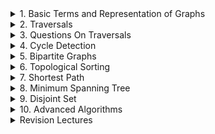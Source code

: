 <details>
<summary> 1. Basic Terms and Representation of Graphs </summary>
</details>

<details>
<summary> 2. Traversals </summary>
</details>

<details>
<summary> 3. Questions On Traversals </summary>
</details>

<details>
<summary> 4. Cycle Detection </summary>
</details>

<details>
<summary> 5. Bipartite Graphs </summary>
</details>

<details>
<summary> 6. Topological Sorting </summary>

# Topological Sorting
- Only exists for DAG (Directed Acyclic Graphs) <br>
- Any linear ordering of nodes such that <br>
- If there is an edge between u and v <br>
- u always appers before v in the sorted list <br>

## DFS Implementation
### Problem Link
https://www.geeksforgeeks.org/problems/topological-sort/1?utm_source=youtube&utm_medium=collab_striver_ytdescription&utm_campaign=topological-sort
### Code
```cpp
class Solution 
{
  private:
    void dfs(int node, vector<vector<int>> &adj, vector<bool> &isVisited, stack<int> &st)
    {
        isVisited[node] = true;
        
        for (auto adjNode : adj[node])
        {
            if (!isVisited[adjNode]) dfs(adjNode, adj, isVisited, st);
        }
        
        st.push(node);
    }
  public:

    vector<int> topologicalSort(vector<vector<int>>& adj) 
    {
        int n = adj.size();
        
        stack<int> st;
        vector<bool> isVisited(n, false);
        
        for (int i=0; i<n; i++)
        {
            if (!isVisited[i]) dfs(i, adj, isVisited, st);
        }
        
        vector<int> topo;
        while(!st.empty())
        {
            topo.push_back(st.top());
            st.pop();
        }
        
        return topo;
    }
};
```

## BFS Implementation Kahn's Algorithm
- use inDegree array
### Problem Link
https://www.geeksforgeeks.org/problems/topological-sort/1?utm_source=youtube&utm_medium=collab_striver_ytdescription&utm_campaign=topological-sort
### Code
```cpp
class Solution 
{
  private:
    
  public:
    // Function to return list containing vertices in Topological order.
    vector<int> topologicalSort(vector<vector<int>>& adj) 
    {
        int n = adj.size();
        
        // get indegree of all the nodes
        vector<int> inDegree(n, 0);
        for (int u=0; u<n; u++)
        {
            for (auto v : adj[u])
            {
                //Edge: u --> v
                inDegree[v]++;
            }
        }
        
        // put all elements with inDegree 0 to queue
        queue<int> q;
        
        for (int i=0; i<n; i++) if (inDegree[i] == 0) q.push(i);
        
        // start processing the queue and put front elements with inDegree 0 in ans
        vector<int> topoSort;
        while(!q.empty())
        {
            int node = q.front();
            q.pop();
            
            topoSort.push_back(node);
            
            for (auto adjNode : adj[node])
            {
                // Edge: node --> adjNode
                inDegree[adjNode]--;
                
                if (inDegree[adjNode] == 0) q.push(adjNode);
            }
        }
        
        return topoSort;
    }
```



## Course Scheduler I
### Problem Link
https://www.geeksforgeeks.org/problems/prerequisite-tasks/1?utm_source=youtube&utm_medium=collab_striver_ytdescription&utm_campaign=prerequisite-tasks
### Code
```cpp
class Solution 
{
  private:
    vector<int> getTopoSort(int n, vector<int> adj[])
    {
        vector<int> inDeg(n, 0);
        
        for (int i=0; i<n; i++)
        {
            for (auto adjNode : adj[i]) inDeg[adjNode]++;
        }
        
        queue<int> q;
        
        for (int i=0; i<n; i++) if (inDeg[i] == 0) q.push(i);
        
        vector<int> ans;
        while(!q.empty())
        {
            int node = q.front();
            q.pop();
            ans.push_back(node);
            
            for (auto adjNode : adj[node])
            {
                inDeg[adjNode]--;
                
                if (inDeg[adjNode] == 0) q.push(adjNode);
            }
        }
        
        return ans;
    }
    
  public:
    bool isPossible(int N, int P, vector<pair<int, int> >& prerequisites) 
    {
        vector<int> adj[N];
        
        for (int i=0; i<P; i++)
        {
            // Edge: [0 1] 1 --> 0.  u --> v
            int u = prerequisites[i].first;
            int v = prerequisites[i].second;
            
            adj[v].push_back(u);
        }
        
        vector<int> topo = getTopoSort(N, adj);
        
        return (topo.size() == N);
    }
};
```

## Course Scheduler II
### Problem Link
https://www.geeksforgeeks.org/problems/course-schedule/1?utm_source=youtube&utm_medium=collab_striver_ytdescription&utm_campaign=course-schedule
### Code
```cpp
class Solution
{
  private:
    vector<int> getTopoSort(int n, vector<int> adj[])
    {
        vector<int> inDeg(n, 0);
        
        for (int i=0; i<n; i++)
        {
            for (auto adjNode : adj[i]) inDeg[adjNode]++;
        }
        
        queue<int> q;
        for (int i=0; i<n; i++) if (inDeg[i] == 0) q.push(i);
        
        vector<int> ans;
        while(!q.empty())
        {
            int node = q.front();
            q.pop();
            ans.push_back(node);
            
            for (auto adjNode : adj[node])
            {
                inDeg[adjNode]--;
                
                if (inDeg[adjNode] == 0) q.push(adjNode);
            }
        }
        
        return ans;
    }
    
  public:
    vector<int> findOrder(int n, int m, vector<vector<int>> prerequisites) 
    {
        vector<int> adj[n];
        
        for (int i=0; i<m; i++)
        {
            int u = prerequisites[i][1];
            int v = prerequisites[i][0];
            
            adj[u].push_back(v);
        }
        
        vector<int> topo = getTopoSort(n, adj);
        
        if (topo.size() != n) return {};
        return topo;
    }
};
```


## Eventual Safe States
- Reverse the edges of the graph <br>
- Perform a basic Topo Sort, return topo vector of the reversed graph
### Problem Link
https://www.geeksforgeeks.org/problems/eventual-safe-states/1?utm_source=youtube&utm_medium=collab_striver_ytdescription&utm_campaign=eventual-safe-states
### Code
```cpp
class Solution 
{
  public:
  
    
  public:
    vector<int> eventualSafeNodes(int V, vector<int> adj[]) 
    {
        int n = V;
        
        vector<int> revGraph[n];
        
        for (int i=0; i<n; i++)
        {
            for (auto adjNode : adj[i])
            {
                // i --> adjNode
                // we want to reverse it
                revGraph[adjNode].push_back(i);
            }
        }
        
        vector<int> inDeg(n, 0); // an array with size n and all entries marked as 0
        
        for (int i=0; i<n; i++)
        {
            for (auto adjNode : revGraph[i])
            {
                inDeg[adjNode]++;
            }
        }
        
        queue<int> q;
        for (int node=0; node<n; node++) if(inDeg[node] == 0) q.push(node);
        
        vector<int> safeNodes;
        while(!q.empty())
        {
            int node = q.front();
            q.pop();
            
            safeNodes.push_back(node);
            
            for (auto adjNode : revGraph[node])
            {
                inDeg[adjNode]--;
                
                if (inDeg[adjNode] == 0) q.push(adjNode);
            }
        }
        
        sort(safeNodes.begin(), safeNodes.end());
        
        return safeNodes;
    }
};
```


## Alien Dictionary
- Represent chars as nodes of a graph <br>
- Figure out why a word appears before the other and create the graph basis that <br>
- Apply topologocal sort
### Problem Link
https://www.geeksforgeeks.org/problems/alien-dictionary/1?utm_source=youtube&utm_medium=collab_striver_ytdescription&utm_campaign=alien-dictionary
### Code
```cpp
class Solution 
{
private:
    // Helper function
    // checks if order is invalid when w1 is longer than w2 and w2 is a prefix of w1
    bool checkInvalidOrder(string &w1, string &w2) 
    {
        if (w1.size() > w2.size() && w1.substr(0, w2.size()) == w2) return true;

        return false;
    }
    
    vector<int> getTopoSort(int n, vector<int> adj[], vector<int> &inDeg, vector<bool> &exists) {
        queue<int> q;
        for (int i = 0; i < n; i++) 
        {
            if (inDeg[i] == 0 && exists[i]) q.push(i);
        }
        
        vector<int> topo;
        while (!q.empty()) 
        {
            int node = q.front();
            q.pop();
            topo.push_back(node);
            
            for (int adjNode : adj[node]) 
            {
                inDeg[adjNode]--;
                if (inDeg[adjNode] == 0 && exists[adjNode]) q.push(adjNode);
            }
        }
        
        return topo;
    }
    
public:
    string findOrder(vector<string>& words) 
    {
        int n = words.size();
        
        // adjacency list and in-degree array
        vector<int> adj[26];
        vector<int> inDeg(26, 0);
        vector<bool> exists(26, false);  // Track which characters exist
        
        // Mark existing characters
        for (string word : words) 
        {
            for (char ch : word) exists[ch - 'a'] = true;
        }
        
        // Build graph from adjacent words
        for (int i = 0; i < n - 1; i++) 
        {
            string w1 = words[i];
            string w2 = words[i + 1];
            
            // Check invalid case: if w1 is longer and w2 is prefix of w1
            if (checkInvalidOrder(w1, w2)) return "";
            
            // Find first differing character
            int len = min(w1.size(), w2.size());
            
            for (int j = 0; j < len; j++) 
            {
                if (w1[j] != w2[j]) 
                {
                    int u = w1[j] - 'a';
                    int v = w2[j] - 'a';
                    adj[u].push_back(v);
                    inDeg[v]++;
                    break;
                }
            }
        }
        
        // Get topological sort
        vector<int> topo = getTopoSort(26, adj, inDeg, exists);
        
        // Check for cycle: if topo sort doesn't include all nodes with edges
        int count = 0;
        for (int i = 0; i < 26; i++) 
        {
            if (exists[i]) count++;
        }
        
        string ans = "";
        
        // Cycle detected
        if (topo.size() != count) return ans;

        // Construct result string
        for (int x : topo) 
        {
            if (exists[x]) 
            {
                ans += (char)(x + 'a');
            }
        }
        
        return ans;
    }
};
```



</details>

<details>
<summary> 7. Shortest Path </summary>

# Shortest Path

# Directed Acyclic Graph - Topological Sort
- Get topoSort answer in stack <br>
- Take the nodes from stack and start relaxing edges
### Problem Link
https://www.geeksforgeeks.org/problems/shortest-path-in-undirected-graph/1?utm_source=youtube&utm_medium=collab_striver_ytdescription&utm_campaign=direct-acyclic-graph
### Code
```cpp
class Solution 
{
  private:
    void getTopoSort(int node, vector<pair<int, int>> adj[], vector<bool> &vis, stack<int> &st)
    {
        vis[node] = true;
        
        for (auto it : adj[node])
        {
            int adjNode = it.first;
            if (!vis[adjNode]) getTopoSort(adjNode, adj, vis, st);
        }
        
        st.push(node);
    }

  public:
    vector<int> shortestPath(int V, int E, vector<vector<int>>& edges) 
    {
        // create the list from edges
        vector<pair<int, int>> adj[V];
        
        for (auto edge : edges)
        {
            int u = edge[0];
            int v = edge[1];
            int wt = edge[2];
            
            adj[u].push_back({v, wt});
        }
        
        // get the topoSort ordering
        vector<bool> vis(V, false);
        stack<int> st; // topo sort stack
        
        for (int node=0; node<V; node++)
        {
            if (!vis[node]) getTopoSort(node, adj, vis, st);
        }
        
        vector<int> shortestDst(V, INT_MAX);
        int src = 0;
        shortestDst[src] = 0;
        while(!st.empty())
        {
            int node = st.top();
            st.pop();
            
            // start relaxing edges for neighbours
            for (auto it : adj[node])
            {
                int adjNode = it.first;
                int wt = it.second;
                
                
                // going from node to adjNode if node is reachable
                if (shortestDst[node] != INT_MAX && shortestDst[node] + wt < shortestDst[adjNode])
                {
                    shortestDst[adjNode] = shortestDst[node] + wt;
                }
            }
        }
        
        for (int node=0; node<V; node++)
        {
            if (shortestDst[node] == INT_MAX) shortestDst[node] = -1;
        }
        
        return shortestDst;
    }
};
```

# Undirected Acyclic Graph - Unit Weights - Plain BFS
- Plain BFS with relaxation of edges
### Problem Link
https://www.geeksforgeeks.org/problems/shortest-path-in-undirected-graph-having-unit-distance/1?utm_source=youtube&utm_medium=collab_striver_ytdescription&utm_campaign=shortest-path-in-undirected-graph-having-unit-distance
### Code
```cpp
class Solution {
  public:
    // Function to find the shortest path from source to all other nodes
    vector<int> shortestPath(vector<vector<int>>& adj, int src) 
    {
        int n = adj.size();
        
        queue<pair<int, int>> q; // node, dst
        vector<int> shortestDst(n, INT_MAX);
        
        shortestDst[src] = 0;
        q.push({src, 0});
        
        while(!q.empty())
        {
            int node = q.front().first;
            int dst = q.front().second;
            q.pop();
            
            for (auto adjNode : adj[node])
            {
                // if reachable at the current node and get a better way, relax the edge
                if (shortestDst[node] != INT_MAX && dst + 1 < shortestDst[adjNode])
                {
                    shortestDst[adjNode] = dst + 1;
                    q.push({adjNode, dst + 1});
                }
            }
        }
        
        for (int i=0; i<n; i++) if (shortestDst[i] == INT_MAX) shortestDst[i] = -1;
        
        return shortestDst;
    }
};
```

## Word Lader 1
### Problem Link
### Code

## Word Ladder 2
### Problem Link
### Code

# Dijkstras Algorithm
- TC: E logV <br>
- Can be done via Queue, PriorityQueue or Set

## Using Priority Queue
- Require a minHeap data structure <br>
- Does not work for cycles and negative edge weights <br>
- TC: E logV <br>
- Why PQ: Saves some iterations
### Problem Link
https://www.geeksforgeeks.org/problems/implementing-dijkstra-set-1-adjacency-matrix/1?utm_source=youtube&utm_medium=collab_striver_ytdescription&utm_campaign=implementing-dijkstra-set-1-adjacency-matrix
### Code
```cpp
class Solution {
  public:
    // Function to find the shortest distance of all the vertices
    // from the source vertex src.
    vector<int> dijkstra(vector<vector<pair<int, int>>> &adj, int src) 
    {
        int n = adj.size();
        
        priority_queue<pair<int, int>, vector<pair<int, int>>, greater<pair<int, int>>> pq;
        vector<int> shortestDst(n, INT_MAX);
        
        pq.push({0, src});
        shortestDst[src] = 0;
        
        while(!pq.empty())
        {
            int dst = pq.top().first;
            int u = pq.top().second;
            pq.pop();
            
            for (auto it : adj[u])
            {
                int v = it.first;
                int wt = it.second;
                
                if (shortestDst[u] != INT_MAX)
                {
                    if (dst + wt < shortestDst[v])
                    {
                        shortestDst[v] = dst + wt;
                        pq.push({dst+wt, v});
                    }
                }
            }
        }
        
        return shortestDst;
    }
};
```

## Using Set
- Set stores unique values and in sorted order (ascending order, the smallest at the top) <br>
- Set can erase some elements to optimize the iterations <br>
- Investing logN to delete an element and save some iterations later <br>
- So can say much about which is better in terms of TC
### Problem Link
https://www.geeksforgeeks.org/problems/implementing-dijkstra-set-1-adjacency-matrix/1?utm_source=youtube&utm_medium=collab_striver_ytdescription&utm_campaign=implementing-dijkstra-set-1-adjacency-matrix
### Code
```cpp
class Solution {
  public:
    // Function to find the shortest distance of all the vertices
    // from the source vertex src.
    vector<int> dijkstra(vector<vector<pair<int, int>>> &adj, int src) 
    {
        int n = adj.size();
        
        vector<int> shortestDst(n, INT_MAX);
        set<pair<int, int>> set;
        
        set.insert({0, src});
        shortestDst[src] = 0;
        
        while(!set.empty())
        {
            auto it = *(set.begin());
            int dst = it.first;
            int node = it.second;
            set.erase(it);
            
            for (auto it : adj[node])
            {
                int wt = it.second;
                int adjNode = it.first;
                
                if (dst + wt < shortestDst[adjNode])
                {
                    if (shortestDst[adjNode] != INT_MAX) set.erase({shortestDst[adjNode], adjNode});
                    
                    shortestDst[adjNode] = dst + wt;
                    set.insert({dst+wt, adjNode});
                }
            }
        }
        
        return shortestDst;
    }
};
```

## Printing Shortest Path
- Modify Dijksras to try to remember where are you coming from <br>
- Use a parent array to track where a new node is pushed from in the PQ
### Problem Link
https://www.geeksforgeeks.org/problems/shortest-path-in-weighted-undirected-graph/1?utm_source=youtube&utm_medium=collab_striver_ytdescription&utm_campaign=shortest-path-in-weighted-undirected-graph
### Code
```cpp
class Solution {
  public:
    vector<int> shortestPath(int n, int m, vector<vector<int>>& edges) 
    {
        vector<pair<int, int>> adj[n+1];
        
        for (auto edge : edges)
        {
            int u = edge[0];
            int v = edge[1];
            int wt = edge[2];
            
            adj[u].push_back({v, wt});
            adj[v].push_back({u, wt});
        }
        
        priority_queue<pair<int, int>, vector<pair<int, int>>, greater<pair<int, int>>> pq; // dst, node
        vector<int> shortestDst(n+1, INT_MAX);
        vector<int> parent(n+1, -1);
        
        shortestDst[1] = 0;
        parent[1] = 1;
        pq.push({0, 1});
        
        while(!pq.empty())
        {
            int dst =pq.top().first;
            int node = pq.top().second;
            pq.pop();
            
            if (shortestDst[node] != INT_MAX)
            {
                for (auto it : adj[node])
                {
                    int adjNode = it.first;
                    int wt = it.second;
                    
                    if (dst + wt < shortestDst[adjNode])
                    {
                        shortestDst[adjNode] = dst + wt;
                        pq.push({dst+wt, adjNode});
                        parent[adjNode] = node;
                    }
                }
            }
        }
        
        if (shortestDst[n] == INT_MAX) return{-1};
        
        // backtrack the path using parent array
        vector<int> path;
        
        int lastStep = n;
        while(parent[lastStep] != lastStep)
        {
            path.push_back(lastStep);
            lastStep = parent[lastStep];
        }
        path.push_back(lastStep);
        
        
        // add the path weight to reach n from 1
        path.push_back(shortestDst[n]);
        
        // reverse the path to get the correct order
        reverse(path.begin(), path.end());
        
        return path;
        
    }
};
```

## Shortest Distance in Binary Maze
### Problem Link
https://www.geeksforgeeks.org/problems/shortest-path-in-a-binary-maze-1655453161/1?utm_source=youtube&utm_medium=collab_striver_ytdescription&utm_campaign=shortest-path-in-a-binary-maze
### Code
```cpp
class Solution 
{
  private:
    bool valid(int row, int col, int maxRow, int maxCol)
    {
        return (row >= 0 && row < maxRow && col >= 0 && col < maxCol);
    }
    
  public:
    int shortestPath(vector<vector<int>> &grid, pair<int, int> source, pair<int, int> destination) 
    {
        int n = grid.size();
        int m = grid[0].size();
        
        int srcRow = source.first;
        int srcCol = source.second;
        
        int dstRow = destination.first;
        int dstCol = destination.second;
        
        vector<vector<int>> shortestDst(n, vector<int>(m, INT_MAX));
        queue<pair<int, pair<int, int>>> pq; // dst, (row, col)
        
        pq.push({0, {srcRow, srcCol}});
        shortestDst[srcRow][srcCol] = 0;
        
        while(!pq.empty())
        {
            auto it = pq.front();
            pq.pop();
            
            int dst = it.first;
            int row = it.second.first;
            int col = it.second.second;
            
            if (shortestDst[row][col] == INT_MAX) continue;
            if (row == dstRow && col == dstCol) break;
            
            int delrow[] = {1, -1, 0, 0};
            int delcol[] = {0, 0, -1, 1};
            
            for (int i=0; i<4; i++)
            {
                int nrow = row + delrow[i];
                int ncol = col + delcol[i];
                
                if (valid(nrow, ncol, n, m) && grid[nrow][ncol] == 1 && dst+1 < shortestDst[nrow][ncol])
                {
                    shortestDst[nrow][ncol] = dst+1;
                    pq.push({dst+1, {nrow, ncol}});
                }
            }
        }
        
        int ans = shortestDst[dstRow][dstCol];
        
        if (ans == INT_MAX) return -1;
        
        return ans;
    }
};
```

## Path with Minimum Effort
### Problem Link
https://www.geeksforgeeks.org/problems/path-with-minimum-effort/1?utm_source=youtube&utm_medium=collab_striver_ytdescription&utm_campaign=path-with-minimum-effort
### Code
```cpp
class Solution 
{
  private:
    bool isValid(int row, int col, int n, int m)
    {
        return (row >= 0 && row < n && col >= 0 && col < m);
    }
    
  public:
    int MinimumEffort(int rows, int columns, vector<vector<int>> &heights) 
    {
        // effort: max(abs diff in two consecutive cells of the root)
        
        vector<vector<int>> minimumEffort(rows, vector<int>(columns, INT_MAX));
        // minEffort, row, col
        priority_queue<pair<int, pair<int, int>>, vector<pair<int, pair<int, int>>>, greater<pair<int, pair<int, int>>>> pq;
        
        minimumEffort[0][0] = 0;
        pq.push({0, {0, 0}});
        
        while(!pq.empty())
        {
            auto it = pq.top();
            pq.pop();
            
            int effort = it.first;
            int row = it.second.first;
            int col = it.second.second;
            
            // iterate on neighbours
            int delRow[] = {0, 0, -1, 1};
            int delCol[] = {-1, 1, 0, 0};
            
            for (int i=0; i<4; i++)
            {
                int nrow = row + delRow[i];
                int ncol = col + delCol[i];
                
                if (isValid(nrow, ncol, rows, columns))
                {
                    int newEffort = max(effort, abs(heights[row][col] - heights[nrow][ncol]));
                    
                    if (newEffort < minimumEffort[nrow][ncol])
                    {
                        minimumEffort[nrow][ncol] = newEffort;
                        pq.push({newEffort, {nrow, ncol}});
                    }
                }
            }
        }
        
        return minimumEffort[rows-1][columns-1];
    }
};
```



## Cheapest Flights Within K Stops
- Make decision based on stops rather than price <br>
- No PQ required
### Problem Link
https://www.geeksforgeeks.org/problems/cheapest-flights-within-k-stops/1?utm_source=youtube&utm_medium=collab_striver_ytdescription&utm_campaign=cheapest-flights-within-k-stops
### Code
```cpp
  public:
    int CheapestFLight(int n, vector<vector<int>>& flights, int src, int dst, int K)  
    {
        vector<pair<int, int>> adj[n];
        
        for (flight : flights)
        {
            int u = flight[0];
            int v = flight[1];
            int wt = flight[2];
            
            adj[u].push_back({v, wt});
        }
        
        queue<pair<int, pair<int, int>>> q; // stops, city, price
        vector<int> minPrice(n, INT_MAX);
        
        q.push({0, {src, 0}});
        minPrice[src] = 0;
        
        while(!q.empty())
        {
            auto it = q.front();
            q.pop();
            
            int stops = it.first;
            int city = it.second.first;
            int price = it.second.second;
            
            if (stops > K) continue;
            
            // if (city == dst) continue;
            
            for (auto it : adj[city])
            {
                int adjCity = it.first;
                int addPrice = it.second;
                
                if (price + addPrice < minPrice[adjCity])
                {
                    minPrice[adjCity] = price + addPrice;
                    q.push({stops+1, {adjCity, price + addPrice}});
                }
            }
        }
        
        int ans = minPrice[dst];
        if (ans == INT_MAX) return -1;
        return ans;
    }
};
```

## Minimum Multiplications to reach End
### Problem Link
https://www.geeksforgeeks.org/problems/minimum-multiplications-to-reach-end/1?utm_source=youtube&utm_medium=collab_striver_ytdescription&utm_campaign=minimum-multiplications-to-reach-end
### Code
```cpp
class Solution 
{
  private:
    
  public:
    int minimumMultiplications(vector<int>& arr, int start, int end) 
    {
        int n = arr.size();
        
        vector<int> steps(100001, INT_MAX);
        queue<pair<int, int>, vector<pair<int, int>>, greater<pair<int, int>>> q; // seteps, val
        
        q.push({0, start});
        steps[start] = 0;
        
        while(!q.empty())
        {
            int step = q.front().first;
            int val = q.front().second;
            q.pop();
            
            if (val == end) return step;
            
            for (int i=0; i<n; i++)
            {
                int newVal = (val * arr[i]) % 100000;
                
                if (1 + step < steps[newVal])
                {
                    steps[newVal] = 1 + step;
                    q.push({1+step, newVal});
                }
            }
        }
        
        int ans = steps[end];
        
        if (ans == INT_MAX) return -1;
        return ans;
    }
};
```

## Number of Ways to Arrive at a Destination
- Have a ways array to count the num ways to arrive at a destination <br>
- == means a new path with same min dis/time <br>
- < means a new path with the better dis/time
### Problem Link
https://www.geeksforgeeks.org/problems/number-of-ways-to-arrive-at-destination/1?utm_source=youtube&utm_medium=collab_striver_ytdescription&utm_campaign=%2Fnumber-of-ways-to-arrive-at-destination
### Code
```cpp
class Solution 
{
    int mod = (int)(1e9 + 7);
  public:
    int countPaths(int n, vector<vector<int>>& roads) 
    {
        vector<vector<pair<int, int>>> adj(n);
        
        for (auto road : roads)
        {
            adj[road[0]].push_back({road[1], road[2]});
            adj[road[1]].push_back({road[0], road[2]});
        }
        
        vector<long long int> minTime(n, INT_MAX);
        vector<long long int> ways(n, 0);
        priority_queue<pair<int, int>, vector<pair<int, int>>, greater<pair<int, int>>> pq; // time, city
        
        minTime[0] = 0;
        ways[0] = 1;
        pq.push({0, 0});
        
        while(!pq.empty())
        {
            long long int time = pq.top().first;
            int city = pq.top().second;
            pq.pop();
            
            for (auto it : adj[city])
            {
                int adjCity = it.first;
                long long int addTime = it.second;
                
                // new path with same time/dist
                if (time + addTime == minTime[adjCity])
                {
                    ways[adjCity] = (ways[city] + ways[adjCity]) % mod;
                }
                
                // new path with a better time/dist
                // OR first time a adjCity is being reached with this 'time'
                else if (time + addTime < minTime[adjCity]) 
                {
                    minTime[adjCity] = time + addTime;
                    pq.push({time + addTime, adjCity});
                    ways[adjCity] = ways[city];
                }
            }
        }

        return ways[n-1] % mod;
    }
};
```

## Network Delay Time
### Problem Link
https://leetcode.com/problems/network-delay-time/submissions/1553575181/
### Code
```cpp
class Solution {
public:
    int networkDelayTime(vector<vector<int>>& times, int n, int k) 
    {
        vector<vector<pair<int, int>>> adj(n+1);

        for (auto edge : times) adj[edge[0]].push_back({edge[1], edge[2]});

        vector<int> minTime(n+1, INT_MAX);
        priority_queue<pair<int, int>, vector<pair<int, int>>, greater<pair<int, int>>> pq; // time, node

        minTime[k] = 0;
        pq.push({0, k});

        while(!pq.empty())
        {
            int time = pq.top().first;
            int node = pq.top().second;
            pq.pop();

            for (auto it : adj[node])
            {
                int adjNode = it.first;
                int addTime = it.second;

                if (addTime + time < minTime[adjNode])
                {
                    minTime[adjNode] = addTime + time;
                    pq.push({addTime + time, adjNode});
                }
            }
        }

        int ans = -1;
        for (int i=1; i<=n; i++) 
        {
            if(minTime[i] == INT_MAX) return -1;
            ans = max(ans, minTime[i]);
        }
        
        return ans;
    }
};
```

# Bellman Ford Algorithm
- Works for negative weight cycles and negative weights <br>
- Bellman is applicable only for DG <br>
- If undirected, represent it as directed with both way edges <br>
- TC: ExV <br>
- Step 1: Edges can be in any order <br>
- Step 2: Relax all edges in sequential order for n-1 times <br>
- Step 3: Relax: dst[u] + wt < dst[v] ==> update dst[v] <br>
- Step 4:If relaxation can be done for n-th time ==> Negative Weighted Cycle Detected <br>
- Why N-1? Each iteration updates dst of 1 node <br>
### Problem Link
https://www.geeksforgeeks.org/problems/distance-from-the-source-bellman-ford-algorithm/1?utm_source=youtube&utm_medium=collab_striver_ytdescription&utm_campaign=distance-from-the-source-bellman-ford-algorithm
### Code
```cpp
class Solution {
  public:
    /*  Function to implement Bellman Ford
     *   edges: vector of vectors which represents the graph
     *   src: source vertex
     *   V: number of vertices
     */
    vector<int> bellmanFord(int V, vector<vector<int>>& edges, int src) 
    {
        int n = V;
        int m = edges.size(); // edges
        
        vector<int> dst(n, 1e8);
        dst[src] = 0;
        
        // n-1 times relaxation
        for (int i=0; i<n-1; i++)
        {
            for (auto edge : edges)
            {
                int u = edge[0];
                int v = edge[1];
                int wt = edge[2];
                
                if (dst[u] != 1e8 && dst[u] + wt < dst[v])
                {
                    dst[v] = dst[u] + wt;
                }
            }
        }
        
        // n-th relaxation to check for negative cycle
        for (auto edge : edges)
        {
            int u = edge[0];
            int v = edge[1];
            int wt = edge[2];
            
            if (dst[u] != 1e8 && dst[u] + wt < dst[v])
            {
                return {-1};
            }
        }
        
        return dst;
    }
};
```

# Floyd Warshall Algorithm
- Multisource Shortest Path Algorithm <br>
- Finds shortest path from each node to every other node <br>
- Helps detect negative cycles as well <br>
- Works on Adjacency Matrix <br>
- TC: E<sup>3</sup>
- Step 1: Try to go via every path possible <br>
- Step 2: After getting the final dst array if dst[i][j] < 0 ==> Negative cycle
### Problem Link
https://www.geeksforgeeks.org/problems/implementing-floyd-warshall2042/1?utm_source=youtube&utm_medium=collab_striver_ytdescription&utm_campaign=implementing-floyd-warshall
### Code
```cpp
class Solution {
  public:
    void shortestDistance(vector<vector<int>>& mat) 
    {
        int n = mat.size();
        
        // mark diagonal nodes as 0
        // mark no edges as INT_MAX
        for (int i = 0; i < n; i++) {
            for (int j = 0; j < n; j++) 
            {
                if (i == j) mat[i][j] = 0;
                else if (mat[i][j] == -1) mat[i][j] = INT_MAX;
            }
        }
        
        for (int via=0; via<n; via++)
        {
            for (int i=0; i<n; i++)
            {
                for (int j = 0; j<n; j++)
                {
                    if (mat[i][via] != INT_MAX && mat[via][j] != INT_MAX)
                    {
                        mat[i][j] = min(mat[i][j], mat[i][via] + mat[via][j]);
                    }
                }
            }
        }
        
        for (int i = 0; i < n; i++) {
            for (int j = 0; j < n; j++) 
            {
                if (mat[i][j] == INT_MAX) mat[i][j] = -1;
            }
        }
    }
};
```

## Find the City With the Smallest Number of Neighbours at a Threshold Distance
- Use Floyd Warshall
### Problem Link
https://www.geeksforgeeks.org/problems/city-with-the-smallest-number-of-neighbors-at-a-threshold-distance/1?utm_source=youtube&utm_medium=collab_striver_ytdescription&utm_campaign=city-with-the-smallest-number-of-neighbors-at-a-threshold-distance
### Code
```cpp
class Solution 
{
  private:
    void floydWarshall(int n, vector<vector<int>> &mat)
    {
        for (int via=0; via<n; via++)
        {
            for (int i=0; i<n; i++)
            {
                for (int j=0; j<n; j++)
                {
                    if (mat[i][via] != INT_MAX && mat[via][j] != INT_MAX)
                        mat[i][j] = min(mat[i][j], mat[i][via] + mat[via][j]);
                }
            }
        }
    }
    
  public:
    int findCity(int n, int m, vector<vector<int>>& edges, int distanceThreshold) 
    {
        // create the adj_mat
        vector<vector<int>> mat(n, vector<int>(n, INT_MAX));
        
        for (int i=0; i<n; i++) mat[i][i] = 0;
        
        for (edge : edges)
        {
            int u = edge[0];
            int v = edge[1];
            int wt = edge[2];
            
            mat[u][v] = wt;
            mat[v][u] = wt;
        }
        
        
        // perfor Floyd Warshall
        floydWarshall(n, mat);
        
        int ansCity = -1;
        int ansCnt = INT_MAX;
        for (int city=0; city<n; city++)
        {
            int cnt = 0;
            
            for (int adjCity=0; adjCity<n; adjCity++)
            {
                if (city == adjCity) continue;
                
                if (mat[city][adjCity] <= distanceThreshold)
                {
                    cnt++;
                }
            }
            
            if (cnt <= ansCnt)
            {
                ansCity = city;
                ansCnt = cnt;
            }
        }
        
        return ansCity;
    }
};
```

</details>

<details>
<summary> 8. Minimum Spanning Tree </summary>

# Minimum Spanning Tree (MST)
- Spanning Tree: Tree where N nodes and N-1 edges, and all nodes are reachable from each other <br>
- Minimum Spanning Tree: Spanning Tree with Minimum Sum of Edge Weights

## Prim's Algorithm
### Problem Link
https://www.geeksforgeeks.org/problems/minimum-spanning-tree/1?utm_source=youtube&utm_medium=collab_striver_ytdescription&utm_campaign=minimum-spanning-tree
### Code
```cpp
class Solution 
{
  public:
    // Function to find sum of weights of edges of the Minimum Spanning Tree.
    int spanningTree(int V, vector<vector<int>> adj[]) 
    {
        priority_queue<vector<int>, vector<vector<int>>, greater<vector<int>>> pq; // wt, node, parent
        vector<int> vis(V, false);
        
        // initial config
        pq.push({0, 0, -1}); // -1 signifies the first node
        
        int mstSum = 0;
        vector<pair<int, int>> mstEdges;

        // process the queue
        while(!pq.empty())
        {
            auto it = pq.top();
            pq.pop();
            
            int wt = it[0];
            int node = it[1];
            int parent = it[2];
            
            if (parent == -1) // first node, not a part of MST
            {
                vis[node] = true;
            }
            
            if (!vis[node]) // this node/edge is not yet a part of mst, make it a part of mst
            {
                vis[node] = true;
                mstSum += wt;
                mstEdges.push_back({node, parent});
            }
            
            for (auto it : adj[node])
            {
                int adjNode = it[0];
                int adjWt = it[1];
                
                if (!vis[adjNode])
                {
                    pq.push({adjWt, adjNode, node});
                }
            }
        }
        
        return mstSum;
    }
};
```

## Kruskel's Algorithm
- Sort alll the edges according to weight
### Problem Link
https://www.geeksforgeeks.org/problems/minimum-spanning-tree/1?utm_source=youtube&utm_medium=collab_striver_ytdescription&utm_campaign=minimum-spanning-tree
### Code
```cpp
class DisjointSet
{
private:
    vector<int> parent, rank, size;
    int n;

public:    
    DisjointSet(int n) 
    {
        this->n = n;

        parent.resize(n+1);
        rank.resize(n+1);
        size.resize(n+1);

        // initial configuration
        for (int i=0; i<=n; i++)
        {
            parent[i] = i; // each node is parent of itself
            rank[i] = 0; // each node is at rank 0
            size[i] = 1; // each node is single node component, and hence of size 0
        }
    }

    int findUltimateParent(int node)
    {
        if (parent[node] == node)
        {
            return node;
        }

        // path compression
        parent[node] = findUltimateParent(parent[node]);
        return parent[node];
    }

    void unionByRank(int u, int v)
    {
        // find ultimate parent of u and v
        int ulp_u = findUltimateParent(u);
        int ulp_v = findUltimateParent(v);

        // if already in the same component (already connected)
        if (ulp_u == ulp_v) return;

        // find rank of ulp_u and ulp_v
        int rank_ulp_u = rank[ulp_u];
        int rank_ulp_v = rank[ulp_v];

        // connect the smaller rank tree to larger rank tree

        // u gets attached to v
        if (rank_ulp_u < rank_ulp_v) parent[ulp_u] = ulp_v;

        // v gets attached to u
        else if (rank_ulp_u > rank_ulp_v) parent[ulp_v] = ulp_u;
 
        else
        {
            // both have same rank
            // attach anyone to other and increase rank of other
            parent[ulp_u] = ulp_v;
            rank[ulp_v]++;
        }
    }

    void unionBySize(int u, int v)
    {
        // find ultimate parent of u and v
        int ulp_u = findUltimateParent(u);
        int ulp_v = findUltimateParent(v);

        // if already in the same component (already connected)
        if (ulp_u == ulp_v) return;

        // find size of ulp_u and ulp_v
        int size_ulp_u = size[ulp_u];
        int size_ulp_v = size[ulp_v];

        // connect the smaller size tree to larger size tree

        // u gets attached to v
        if (size_ulp_u < size_ulp_v)
        {
            parent[ulp_u] = ulp_v;
            size[ulp_v] += size[ulp_u];
        }

        // v gets attached to u
        else
        {
            parent[ulp_v] = ulp_u;
            size[ulp_u] += size[ulp_v];
        }
    }

    bool areConnected(int u, int v)
    {
        return (findUltimateParent(u) == findUltimateParent(v));
    }

    int getRank(int node)
    {
        return rank[findUltimateParent(node)];
    }

    int getSize(int node)
    {
        return size[findUltimateParent(node)];
    }
};

class Solution 
{

  public:
    int spanningTree(int V, vector<vector<int>> adj[]) 
    {
        vector<vector<int>> edges; // weight, u, v
        for (int i=0; i<V; i++)
        {
            for (auto it : adj[i])
            {
                int u = i;
                int v = it[0];
                int wt = it[1];
                
                edges.push_back({wt, u, v});
            }
        }
        
        // sort all the edges according to weight
        sort(edges.begin(), edges.end());
        
        // add to the ds by making union
        DisjointSet ds(V);
        
        int mstSum = 0;
        for (auto edge : edges)
        {
            if (! ds.areConnected(edge[1], edge[2]))
            {
                ds.unionByRank(edge[1], edge[2]);
                mstSum += edge[0];
            }
        }
        
        return mstSum;
    }
};
```


</details>

<details>
<summary> 9. Disjoint Set </summary>

# Disjoint Set
- getParent[node]? Helps check if two nodes are part of the same component (in constant time) <br>
- Used mostly with Dynamic Graphs <br>
- Union by Rank TC - O(4 alpha) ~ constant <br>
- Union by Size: TC - O(4 alpha) ~ constant <br>

# Problems on DisjointSet

## Number of Provinces
- Find number of ultimate nodes
### Problem Link
https://www.geeksforgeeks.org/problems/number-of-provinces/1?utm_source=youtube&utm_medium=collab_striver_ytdescription&utm_campaign=number-of-provinces
### Code
```cpp
//User function Template for C++
class DisjointSet
{
private:
    vector<int> parent, size;
    int n;

public:    
    DisjointSet(int n) 
    {
        this->n = n;

        parent.resize(n+1);
        size.resize(n+1);

        // initial configuration
        for (int i=0; i<=n; i++)
        {
            parent[i] = i; // each node is parent of itself
            size[i] = 1; // each node is single node component, and hence of size 1
        }
    }

    int findUltimateParent(int node)
    {
        if (parent[node] == node)
        {
            return node;
        }

        // path compression
        parent[node] = findUltimateParent(parent[node]);
        return parent[node];
    }

    void unionBySize(int u, int v)
    {
        // find ultimate parent of u and v
        int ulp_u = findUltimateParent(u);
        int ulp_v = findUltimateParent(v);

        // if already in the same component (already connected)
        if (ulp_u == ulp_v) return;

        // find size of ulp_u and ulp_v
        int size_ulp_u = size[ulp_u];
        int size_ulp_v = size[ulp_v];

        // connect the smaller size tree to larger size tree

        // u gets attached to v
        if (size_ulp_u < size_ulp_v)
        {
            parent[ulp_u] = ulp_v;
            size[ulp_v] += size[ulp_u];
        }

        // v gets attached to u
        else
        {
            parent[ulp_v] = ulp_u;
            size[ulp_u] += size[ulp_v];
        }
    }

    bool areConnected(int u, int v)
    {
        return (findUltimateParent(u) == findUltimateParent(v));
    }
};

class Solution {
  public:
    int numProvinces(vector<vector<int>> adj, int V) 
    {
        DisjointSet ds(V);
        
        for (int i=0; i<V; i++)
        {
            for (int j=0; j<V; j++)
            {
                if (i != j && adj[i][j])
                {
                    if (! ds.areConnected(i, j)) ds.unionBySize(i, j);
                }
            }
        }
        
        int numProvinces = 0;
        for (int i=0; i<V; i++)
        {
            if (ds.findUltimateParent(i) == i) numProvinces++;
        }
        
        return numProvinces;
    }
};
```

## Number of Operations to Make Network Connected
### Problem Link
https://www.geeksforgeeks.org/problems/connecting-the-graph/1?utm_source=youtube&utm_medium=collab_striver_ytdescription&utm_campaign=connecting-the-graph
### Code
```cpp
// User function Template for C++
class DisjointSet
{
private:
    vector<int> parent, rank, size;
    int n;

public:    
    DisjointSet(int n) 
    {
        this->n = n;

        parent.resize(n+1);
        rank.resize(n+1);
        size.resize(n+1);

        // initial configuration
        for (int i=0; i<=n; i++)
        {
            parent[i] = i; // each node is parent of itself
            rank[i] = 0; // each node is at rank 0
            size[i] = 1; // each node is single node component, and hence of size 1
        }
    }

    int findUltimateParent(int node)
    {
        if (parent[node] == node)
        {
            return node;
        }

        // path compression
        parent[node] = findUltimateParent(parent[node]);
        return parent[node];
    }

    void unionBySize(int u, int v)
    {
        // find ultimate parent of u and v
        int ulp_u = findUltimateParent(u);
        int ulp_v = findUltimateParent(v);

        // if already in the same component (already connected)
        if (ulp_u == ulp_v) return;

        // find size of ulp_u and ulp_v
        int size_ulp_u = size[ulp_u];
        int size_ulp_v = size[ulp_v];

        // connect the smaller size tree to larger size tree

        // u gets attached to v
        if (size_ulp_u < size_ulp_v)
        {
            parent[ulp_u] = ulp_v;
            size[ulp_v] += size[ulp_u];
        }

        // v gets attached to u
        else
        {
            parent[ulp_v] = ulp_u;
            size[ulp_u] += size[ulp_v];
        }
    }

    bool areConnected(int u, int v)
    {
        return (findUltimateParent(u) == findUltimateParent(v));
    }
};

class Solution 
{
  private:
    int getNumComponents(int n, vector<vector<int>>& edges, int &extraNodes)
    {
        DisjointSet ds(n);
        
        for (edge : edges)
        {
            if (! ds.areConnected(edge[0], edge[1]))
                ds.unionBySize(edge[0], edge[1]);
            else extraNodes++;
        }
        
        int num = 0;
        for (int i=0; i<n; i++)
        {
            if (ds.findUltimateParent(i) == i) num++;
        }
        
        return num;
    }
    
  public:
    int Solve(int n, vector<vector<int>>& edges) 
    {
        int extraNodes = 0;
        int ans = getNumComponents(n, edges, extraNodes) - 1;

        if (extraNodes >= ans) return ans;
        return -1;
    }
};
```

## Accounts Merge
- Use DisjointSet to represent persons <br>
- Use map to track and map emails to persons
### Problem Link
https://www.geeksforgeeks.org/problems/account-merge/1?utm_source=youtube&utm_medium=collab_striver_ytdescription&utm_campaign=account-merge
### Code
```cpp
class DisjointSet
{
   private:
    int n;
    vector<int> size, parent;
    
  public:
    DisjointSet(int n)
    {
        this->n = n;
        
        parent.resize(n+1);
        size.resize(n+1);
        
        for (int i=0; i<=n; i++)
        {
            parent[i] = i;
            size[i] = 0;
        }
    }
    
    int getParent(int node)
    {
        if (parent[node] == node) return node;
        return parent[node] = getParent(parent[node]);
    }
    
    void unionBySize(int u, int v)
    {
        int ulp_u = getParent(u);
        int ulp_v = getParent(v);
        
        if (ulp_u == ulp_v) return;
        
        if (size[ulp_u] <= size[ulp_v])
        {
            parent[ulp_u] = ulp_v;
            size[ulp_v] += size[ulp_u];
        }
        
        else
        {
            parent[ulp_v] = ulp_u;
            size[ulp_u] += size[ulp_v];         
        }
    }
};

class Solution {
  public:
    vector<vector<string>> accountsMerge(vector<vector<string>> &accounts) 
    {
        int n = accounts.size();
        
        DisjointSet ds(accounts.size());
        map<string, int> map;
        
        for (int i=0; i<n; i++)
        {
            vector<string> account = accounts[i];
            
            int m = account.size();
            
            for (int j=1; j<m; j++)
            {
                string email = account[j];
                if (map.find(email) == map.end()) // new email to be pushed in the map
                {
                    map[email] = ds.getParent(i);
                }
                
                else // email already in the map, merge it to its actual owner
                {
                    ds.unionBySize(i, map[email]);
                }
            }
        }
        
        // create the merged accounts
        vector<string> emails[n]; // emails belonging to the n-th node
        
        for (auto it : map)
        {
            string email = it.first;
            int node = it.second;
            node = ds.getParent(node); // update node to its parent node
            
            emails[node].push_back(email);
        }
        
        // create the final answer
        vector<vector<string>> ans;
        
        for (int i=0; i<n; i++)
        {
            vector<string> account = emails[i];
            
            int n = account.size();

            if (n != 0) // skip empty lists, process only those nodes that have some email ids
            {
                sort(account.begin(), account.end());
                
                vector<string> temp;
                temp.push_back(accounts[i][0]); // extract name of i-th node account holder
                
                for (string it : account)
                {
                    temp.push_back(it);
                }
                
                ans.push_back(temp);
            }
        }
        
        return ans;
    }
};
```

## Number of Islands II - Online Queries
### Problem Link
https://www.geeksforgeeks.org/problems/number-of-islands/1?utm_source=youtube&utm_medium=collab_striver_ytdescription&utm_campaign=number-of-islands
### Code
```cpp
class DisjointSet
{
  private:
    vector<int> parent, size;
  public:
    DisjointSet(int n)
    {
        parent.resize(n);
        size.resize(n);
        
        for (int i=0; i<n; i++)
        {
            parent[i] = i;
            size[i] = 1;
        }
    }
    
    int getPar(int node)
    {
        if (node == parent[node]) return node;
        
        return parent[node] = getPar(parent[node]);
    }
    
    void unionBySize(int u, int v)
    {
        int ulp_u = getPar(u);
        int ulp_v = getPar(v);
        
        if (ulp_u == ulp_v) return;
        
        if (size[ulp_u] <= size[ulp_v])
        {
            parent[ulp_u] = ulp_v;
            size[ulp_v] += size[ulp_u];
        }
        
        else
        {
            parent[ulp_v] = ulp_u;
            size[ulp_u] += size[ulp_v];
        }
    }
    
    bool areConnected(int u, int v)
    {
        return (getPar(u) == getPar(v));
    }
};

class Solution 
{
  public:
    bool isValid(int row, int col, int n, int m)
    {
        return (row >= 0 && row < n && col >= 0 && col < m);
    }
    
    vector<int> numOfIslands(int n, int m, vector<vector<int>> &operators) 
    {
        vector<vector<int>> mat(n, vector<int>(m, 0));
        DisjointSet ds(n*m);
        
        vector<int> ans;
        int numIslands = 0;
        
        for (auto query : operators)
        {
            int row = query[0];
            int col = query[1];
            
            if (mat[row][col] == 1)
            {
                ans.push_back(numIslands);
                continue;
            }
            
            // mark as land
            mat[row][col] = 1;
            numIslands++;
            
            // do union with neighbours
            int dRow[] = {-1,0,1,0};
            int dCol[] = {0,1,0,-1};
            for (int i=0; i<4; i++)
            {
                int nrow = row + dRow[i];
                int ncol = col + dCol[i];
                
                if (isValid(nrow, ncol, n, m) && mat[nrow][ncol] == 1)
                {
                    int idx = row * m + col;
                    int nidx = nrow * m + ncol;
                    
                    if (! ds.areConnected(idx, nidx))
                    {
                        ds.unionBySize(idx, nidx);
                        numIslands--;                        
                    }

                }
            }
            
            ans.push_back(numIslands);
        }
        
        return ans;
    }
};
```

## Making a Large Island
- Connect the nodes using set <br>
- Try virtually replacing 0s to 1s
### Problem Link
https://www.geeksforgeeks.org/problems/maximum-connected-group/1?utm_source=youtube&utm_medium=collab_striver_ytdescription&utm_campaign=maximum-connected-group
### Code
```cpp
class DisjointSet
{
  private:
    vector<int> parent, size;
  public:
    DisjointSet(int n)
    {
        parent.resize(n);
        size.resize(n, 1);
        
        for (int i=0; i<n; i++) parent[i] = i;
    }
    
    int getPar(int node)
    {
        if (node == parent[node]) return node;
        return parent[node] = getPar(parent[node]);
    }
    
    int getSize(int node)
    {
        return size[getPar(node)];
    }
    
    void unionBySize(int u, int v)
    {
        int ulp_u = getPar(u);
        int ulp_v = getPar(v);
        
        if (ulp_u == ulp_v) return;
        
        if (size[ulp_u] <= size[ulp_v])
        {
            parent[ulp_u] = ulp_v;
            size[ulp_v] += size[ulp_u];
        }
        
        else
        {
            parent[ulp_v] = ulp_u;
            size[ulp_u] += size[ulp_v];
        }
    }
};

class Solution 
{
  private: 
    bool valid(int row, int col, int n)
    {
        return (row >= 0 && col >= 0 && row < n && col < n);
    }
    
  public:
    int MaxConnection(vector<vector<int>>& mat) {
        int n = mat.size();
        
        DisjointSet ds(n*n);
        
        for (int row=0; row<n; row++)
        {
            for (int col=0; col<n; col++)
            {
                if (mat[row][col] != 1) continue;
                
                // connect it with its neighbours
                int drow[] = {-1,1,0,0};
                int dcol[] = {0,0,1,-1};
                for (int i=0; i<4; i++)
                {
                    int nrow = row + drow[i];
                    int ncol = col + dcol[i];
                    
                    // if valid and 1
                    if (valid(nrow, ncol, n) && mat[nrow][ncol] == 1)
                    {
                        int idx = row * n + col;
                        int nidx = nrow * n + ncol;
                        
                        if (ds.getPar(idx) != ds.getPar(nidx))
                        {
                            ds.unionBySize(idx, nidx);
                        }
                    }
                }
            }
        }
        
        int ans = 1;
        
        // try virtually replacing a 0 by 1
        for (int row=0; row<n; row++)
        {
            for (int col=0; col<n; col++)
            {
                if (mat[row][col] == 0)
                {
                    set<int> set;
                    
                    // try connecting 4 directionally
                    int drow[] = {-1,1,0,0};
                    int dcol[] = {0,0,1,-1};
                    for (int i=0; i<4; i++)
                    {
                        int nrow = row + drow[i];
                        int ncol = col + dcol[i];
                        
                        // if valid and 1
                        if (valid(nrow, ncol, n) && mat[nrow][ncol] == 1)
                        {
                            set.insert(ds.getPar(nrow*n + ncol));
                        }
                    }
                    
                    int temp = 1;
                    for (auto it : set)
                    {
                        temp += ds.getSize(it);
                    }
                    
                    ans = max(ans, temp);
                }
            }
        }
        
        for (int idx=0; idx<n*n; idx++)
        {
            ans = max(ans, ds.getSize(idx));
        }

        return ans;
        
        
    }
};
```

## Most Stones Removed with Same Row or Column
- Treat the individual row/col as a node <br>
- No need to consider individual cell as node <br>
- No need to combine individual stones <br>
- Combine rows and cols as a whole
### Problem Link
https://www.geeksforgeeks.org/problems/maximum-stone-removal-1662179442/1?utm_source=youtube&utm_medium=collab_striver_ytdescription&utm_campaign=maximum-stone-removal
### Code
```cpp
class DisjointSet
{
private:
    vector<int> parent, size;
    int n;
    
public:    
    DisjointSet(int n) 
    {
        this->n = n;
        
        parent.resize(n+1);
        size.resize(n+1);

        // initial configuration
        for (int i=0; i<=n; i++)
        {
            parent[i] = i; // each node is parent of itself
            size[i] = 1; // each node is single node component, and hence of size 1
        }
    }

    int findUltimateParent(int node)
    {
        if (parent[node] == node)
        {
            return node;
        }

        // path compression
        parent[node] = findUltimateParent(parent[node]);
        return parent[node];
    }

    void unionBySize(int u, int v)
    {
        // find ultimate parent of u and v
        int ulp_u = findUltimateParent(u);
        int ulp_v = findUltimateParent(v);

        // if already in the same component (already connected)
        if (ulp_u == ulp_v) return;

        // find size of ulp_u and ulp_v
        int size_ulp_u = size[ulp_u];
        int size_ulp_v = size[ulp_v];

        // connect the smaller size tree to larger size tree

        // u gets attached to v
        if (size_ulp_u < size_ulp_v)
        {
            parent[ulp_u] = ulp_v;
            size[ulp_v] += size[ulp_u];
        }

        // v gets attached to u
        else
        {
            parent[ulp_v] = ulp_u;
            size[ulp_u] += size[ulp_v];
        }
    }
};

class Solution {
  public:
    int maxRemove(vector<vector<int>>& stones, int n) 
    {
        int maxRow = 0;
        int maxCol = 0;
        
        for (vector<int> stone : stones)
        {
            maxRow = max(maxRow, stone[0]);
            maxCol = max(maxCol, stone[1]);
        }
        
        /*
        Total: maxRow + maxCol nodes
        Rows: 0 to maxRow-1
        Cols: maxRow to maxRow+maxCol-1
        */
        DisjointSet ds(maxRow+maxCol+1);
        map<int, bool> stoneNodes;
        for (vector<int> stone : stones)
        {
            int row = stone[0];
            int col = stone[1] + maxRow + 1;
            
            ds.unionBySize(row, col);
            stoneNodes[row] = true;
            stoneNodes[col] = true;
        }
        
        int numComponents = 0;
        
        for (auto it : stoneNodes)
        {
            int node = it.first;
            if (ds.findUltimateParent(node) == node) numComponents++;
        }
        
        int ans = stones.size() - numComponents;
        return ans;
    }
};
```

</details>

<details>
<summary> 10. Advanced Algorithms </summary>

# Advanced Algorithms

## Kosaraju's Algorithm (Strongly Connected Components)
- Only valid for Directed Graphs <br>
- Number of SCCs <br>
- Print the SCCs <br>
- Step1: Sort the nodes in order of finish time of DFS <br>
- Step2: Reverse the graph <br>
- Step3: Perform DFS in order of finish time (sorted nodes)

### Problem Link
https://www.geeksforgeeks.org/problems/strongly-connected-components-kosarajus-algo/1?utm_source=youtube&utm_medium=collab_striver_ytdescription&utm_campaign=strongly-connected-components-kosarajus-algo

### Code
```cpp
class Solution 
{
  private:
    void dfs1(int node, vector<vector<int>> &adj, vector<bool> &vis, stack<int> &st)
    {
        vis[node] = true;
        
        for (auto adjNode : adj[node])
        {
            if (!vis[adjNode]) dfs1(adjNode, adj, vis, st);
        }
        
        st.push(node);
    }

    void dfs2(int node, vector<int> adj[], vector<bool> &vis)
    {
        vis[node] = true;
        
        for (auto adjNode : adj[node])
        {
            if (!vis[adjNode]) dfs2(adjNode, adj, vis);
        }
    }
    
  public:
    int kosaraju(vector<vector<int>> &adj) 
    {
        int n = adj.size();
        
        // sort the edges in order of finish time
        stack<int> st;
        vector<bool> vis(n, false);
        
        for (int node=0; node<n; node++)
        {
            if (!vis[node]) dfs1(node, adj, vis, st);
        }
        
        // reverse all the edges
        vector<int> rev[n];
        for (int node=0; node<n; node++)
        {
            vis[node] = false;
            for (auto adjNode : adj[node])
            {
                rev[adjNode].push_back(node);
            }
        }
        
        // do the dfs on rev graph in order of finish time
        int scc = 0;
        while(!st.empty())
        {
            int node = st.top();
            st.pop();
            
            if (!vis[node])
                {
                    scc++;
                    dfs2(node, rev, vis);
                }
        }

        return scc;
    }
};
```


## Tarjan's Algorithm: Bridges in Graph
- Bridge is an edge removing which increases the number of components <br>
- Print all the bridges <br>
- Require: tInsertion[], tLow[] (apart from parents)

### Problem Link
https://leetcode.com/problems/critical-connections-in-a-network/submissions/1561315940/

### Code
```cpp
class Solution 
{
    int timer = 0;
private:
    void dfs(int node, int parent, vector<vector<int>> &adj, vector<bool> &vis, vector<int> &tInsertion, vector<int> &tLow, vector<vector<int>> &bridges)
    {
        vis[node] = true;

        tInsertion[node] = tLow[node] = timer;
        timer++;

        for (int adjNode : adj[node])
        {
            if (adjNode == parent) continue;

            if (!vis[adjNode])
            {
                dfs(adjNode, node, adj, vis, tInsertion, tLow, bridges);

                tLow[node] = min(tLow[node], tLow[adjNode]);

                // can node --> adjNode be a bridge
                if (tLow[adjNode] > tInsertion[node]) bridges.push_back({node, adjNode});
            }

            else
            {
                tLow[node] = min(tLow[node], tLow[adjNode]);
            }
        }
    }

public:
    vector<vector<int>> criticalConnections(int n, vector<vector<int>>& connections) 
    {
        vector<vector<int>> adj(n);

        for (auto edge : connections)
        {
            adj[edge[0]].push_back(edge[1]);
            adj[edge[1]].push_back(edge[0]);
        }

        vector<bool> vis(n, false);

        vector<int> tInsertion(n), tLow(n);

        vector<vector<int>> bridges;

        for (int i=0; i<n; i++)
        {
            if (!vis[i]) dfs(i, -1, adj, vis, tInsertion, tLow, bridges);
        }

        return bridges;
    }
};
```

## Articulation Point in Graph
-  Any node whose removal (along with all the edges associated with it) breaks the graph into multiple components

### Problem Link
https://www.geeksforgeeks.org/problems/articulation-point-1/1?utm_source=youtube&utm_medium=collab_striver_ytdescription&utm_campaign=articulation-point

### Code
```cpp
class Solution 
{
  int timer = 0;
  
  private:
    void dfs(int node, int parent, vector<int>adj[], vector<bool> &vis, vector<int> &tInsertion, vector<int> &tLow, vector<bool> &isArticulation)
    {
        vis[node] = true;
        int child = 0;
        
        tInsertion[node] = tLow[node] = timer;
        timer++;
        
        for (int adjNode : adj[node])
        {
            if (adjNode == parent) continue;
            
            if (! vis[adjNode])
            {
                child++;
                dfs(adjNode, node, adj, vis, tInsertion, tLow, isArticulation);
                
                tLow[node] = min(tLow[node], tLow[adjNode]);
                
                // can node be an articulation point
                // tLow[adjNode] < tInsertion[node] okay
                if (parent != -1 && tLow[adjNode] >= tInsertion[node]) isArticulation[node] = true;
            }
            
            else
            {
                tLow[node] = min(tLow[node], tInsertion[adjNode]);
            }
        }
        
        if (parent == -1 && child > 1) isArticulation[node] = true;
    }
    
  public:
    vector<int> articulationPoints(int n, vector<int>adj[]) 
    {
        vector<bool> vis(n, false);
        
        vector<int> tInsertion(n), tLow(n);
        
        vector<bool> isArticulation(n, false);
        
        for (int i=0; i<n; i++)
        {
            if (!vis[i]) dfs(i, -1, adj, vis, tInsertion, tLow, isArticulation);
        }
        
        vector<int> ans;
        for (int i=0; i<n; i++)
        {
            if (isArticulation[i]) ans.push_back(i);
        }
        
        if (ans.size() == 0) return {-1};
        return ans;
    }
};
```

</details>

<details>
<summary>  Revision Lectures </summary>
- Lec 26 <br>
- Lec 29, 30, 31 (Word Ladder problems)
</details>